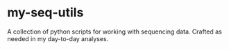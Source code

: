 # my-seq-utils
A collection of python scripts for working with sequencing data. Crafted as needed in my day-to-day analyses.
